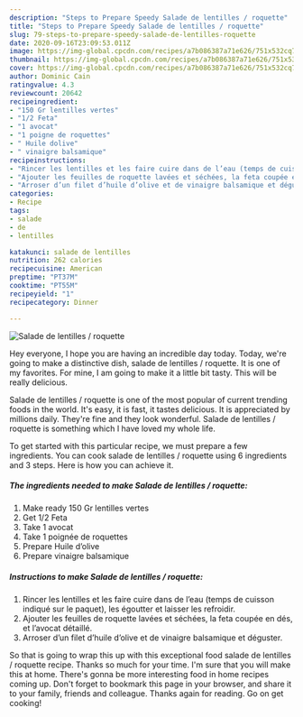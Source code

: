```yaml
---
description: "Steps to Prepare Speedy Salade de lentilles / roquette"
title: "Steps to Prepare Speedy Salade de lentilles / roquette"
slug: 79-steps-to-prepare-speedy-salade-de-lentilles-roquette
date: 2020-09-16T23:09:53.011Z
image: https://img-global.cpcdn.com/recipes/a7b086387a71e626/751x532cq70/salade-de-lentilles-roquette-photo-principale-de-la-recette.jpg
thumbnail: https://img-global.cpcdn.com/recipes/a7b086387a71e626/751x532cq70/salade-de-lentilles-roquette-photo-principale-de-la-recette.jpg
cover: https://img-global.cpcdn.com/recipes/a7b086387a71e626/751x532cq70/salade-de-lentilles-roquette-photo-principale-de-la-recette.jpg
author: Dominic Cain
ratingvalue: 4.3
reviewcount: 20642
recipeingredient:
- "150 Gr lentilles vertes"
- "1/2 Feta"
- "1 avocat"
- "1 poigne de roquettes"
- " Huile dolive"
- " vinaigre balsamique"
recipeinstructions:
- "Rincer les lentilles et les faire cuire dans de l’eau (temps de cuisson indiqué sur le paquet), les égoutter et laisser les refroidir."
- "Ajouter les feuilles de roquette lavées et séchées, la feta coupée en dés, et l’avocat détaillé."
- "Arroser d’un filet d’huile d’olive et de vinaigre balsamique et déguster."
categories:
- Recipe
tags:
- salade
- de
- lentilles

katakunci: salade de lentilles 
nutrition: 262 calories
recipecuisine: American
preptime: "PT37M"
cooktime: "PT55M"
recipeyield: "1"
recipecategory: Dinner

---
```



![Salade de lentilles / roquette](https://img-global.cpcdn.com/recipes/a7b086387a71e626/751x532cq70/salade-de-lentilles-roquette-photo-principale-de-la-recette.jpg)

Hey everyone, I hope you are having an incredible day today. Today, we're going to make a distinctive dish, salade de lentilles / roquette. It is one of my favorites. For mine, I am going to make it a little bit tasty. This will be really delicious.

Salade de lentilles / roquette is one of the most popular of current trending foods in the world. It's easy, it is fast, it tastes delicious. It is appreciated by millions daily. They're fine and they look wonderful. Salade de lentilles / roquette is something which I have loved my whole life.




To get started with this particular recipe, we must prepare a few ingredients. You can cook salade de lentilles / roquette using 6 ingredients and 3 steps. Here is how you can achieve it.

<!--inarticleads1-->

##### The ingredients needed to make Salade de lentilles / roquette:

1. Make ready 150 Gr lentilles vertes
1. Get 1/2 Feta
1. Take 1 avocat
1. Take 1 poignée de roquettes
1. Prepare  Huile d’olive
1. Prepare  vinaigre balsamique




<!--inarticleads2-->

##### Instructions to make Salade de lentilles / roquette:

1. Rincer les lentilles et les faire cuire dans de l’eau (temps de cuisson indiqué sur le paquet), les égoutter et laisser les refroidir.
1. Ajouter les feuilles de roquette lavées et séchées, la feta coupée en dés, et l’avocat détaillé.
1. Arroser d’un filet d’huile d’olive et de vinaigre balsamique et déguster.




So that is going to wrap this up with this exceptional food salade de lentilles / roquette recipe. Thanks so much for your time. I'm sure that you will make this at home. There's gonna be more interesting food in home recipes coming up. Don't forget to bookmark this page in your browser, and share it to your family, friends and colleague. Thanks again for reading. Go on get cooking!
